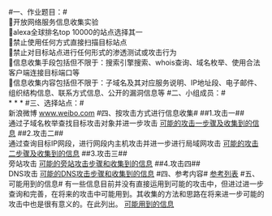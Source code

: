 #一、作业题目：#
</br>开放网络服务信息收集实验 
</br>alexa全球排名top 10000的站点选择其一
</br>禁止使用任何方式直接扫描目标站点
</br>禁止对目标站点进行任何形式的渗透测试或攻击行为
</br>信息收集手段包括但不限于：搜索引擎搜索、whois查询、域名枚举、使用合法客户端连接目标端口等
</br>信息收集内容包括但不限于：子域名及其对应服务说明、IP地址段、电子邮件、组织结构信息、联系方式信息、公开的漏洞信息等
#二、小组成员：#
</br>* * *
#三、选择站点：#
</br>新浪微博 www.weibo.com
#四、按攻击方式进行信息收集#
##1.攻击一##
</br>通过子域名枚举查找目标攻击对象并进一步攻击
[可能的攻击一步骤及收集到的信息](https://github.com/mysomeonelikeyou/ns/blob/patch-1/2015-2/LMY_WXW_WXT/%E6%94%BB%E5%87%BB%E4%B8%80.md)
##2.攻击二##
</br>通过查询目标IP网段，进行网段内主机攻击并进一步进行局域网攻击
[可能的攻击二步骤及收集到的信息](https://github.com/mysomeonelikeyou/ns/blob/patch-1/2015-2/LMY_WXW_WXT/%E6%94%BB%E5%87%BB%E4%BA%8C.md)
##3.攻击三##
</br>旁站攻击
[可能的旁站攻击步骤和收集到的信息](https://github.com/mysomeonelikeyou/ns/blob/patch-1/2015-2/LMY_WXW_WXT/%E6%94%BB%E5%87%BB%E4%B8%89%E4%B9%8B%E6%97%81%E7%AB%99%E6%94%BB%E5%87%BB.md)
##4.攻击四##
</br>DNS攻击
[可能的DNS攻击步骤和收集到的信息](https://github.com/mysomeonelikeyou/ns/blob/patch-1/2015-2/LMY_WXW_WXT/%E6%94%BB%E5%87%BB%E5%9B%9B%E4%B9%8BDNS%E5%8A%AB%E6%8C%81.md)
#四、参考内容#
[参考列表](https://github.com/mysomeonelikeyou/ns/blob/patch-1/2015-2/LMY_WXW_WXT/%E5%8F%82%E8%80%83%E5%86%85%E5%AE%B9.md)
#五、可能用到的信息#
有一些信息目前并没有直接运用到可能的攻击中，但进过进一步查询和完善，在将来的攻击中可能用到。其收集的方法和思路在将来进一步可能的攻击中也是很有意义的。在此列出。
[可能用到的信息](https://github.com/mysomeonelikeyou/ns/blob/patch-1/2015-2/LMY_WXW_WXT/%E5%8F%AF%E8%83%BD%E7%94%A8%E5%88%B0%E7%9A%84%E4%BF%A1%E6%81%AF.md)
